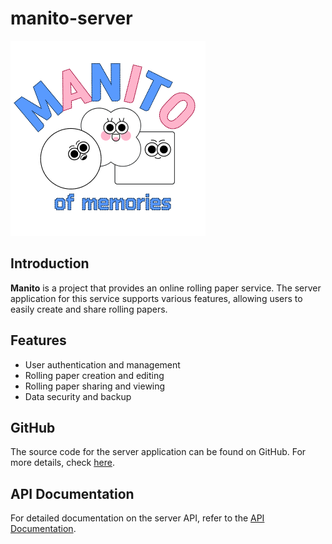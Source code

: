 # manito-server

![manito_logo](src/main/resources/static/images/manito_logo.png)

## Introduction

**Manito** is a project that provides an online rolling paper service. The server application for this service supports various features, allowing users to easily create and share rolling papers.

## Features

- User authentication and management
- Rolling paper creation and editing
- Rolling paper sharing and viewing
- Data security and backup

## GitHub

The source code for the server application can be found on GitHub. For more details, check [here](https://github.com/k1mjunyoung/manito-server).

## API Documentation

For detailed documentation on the server API, refer to the [API Documentation](https://www.notion.so/API-a6b343fca9e4472a957ab328ca1f8bdb?pvs=21).

